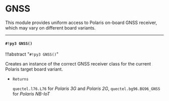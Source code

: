 # GNSS

This module provides uniform access to Polaris on-board GNSS receiver, which may vary on different board variants.


---
#### `#!py3 GNSS()`

!!!abstract "`#!py3 GNSS()`"

Creates an instance of the correct GNSS receiver class for the current Polaris target board variant.


* ```Returns```

    `quectel.l76.L76` for *Polaris 3G* and *Polaris 2G*, `quectel.bg96.BG96_GNSS` for *Polaris NB-IoT*
